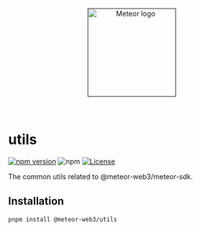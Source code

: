 <br/>
<p align="center">
<a href=" " target="_blank">
<img src="https://avatars.githubusercontent.com/u/118692557?s=200&v=4" width="180" alt="Meteor logo">
</a >
</p >
<br/>

# utils

[![npm version](https://img.shields.io/npm/v/@meteor-web3/utils.svg)](https://www.npmjs.com/package/@meteor-web3/utils)
![npm](https://img.shields.io/npm/dw/@meteor-web3/utils)
[![License](https://img.shields.io/npm/l/@meteor-web3/utils.svg)](https://github.com/meteor-web3/meteor-sdk/blob/main/packages/utils/LICENSE.md)

The common utils related to @meteor-web3/meteor-sdk.

## Installation

```bash
pnpm install @meteor-web3/utils
```
